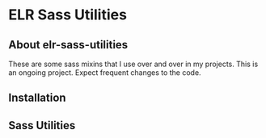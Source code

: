 # ELR Sass Utilities

## About elr-sass-utilities

These are some sass mixins that I use over and over in my projects.
This is an ongoing project. Expect frequent changes to the code.

## Installation

## Sass Utilities